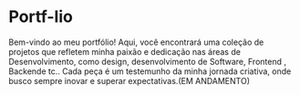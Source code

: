 # Portf-lio
Bem-vindo ao meu portfólio! Aqui, você encontrará uma coleção de projetos que refletem minha paixão e dedicação nas áreas de Desenvolvimento, como design, desenvolvimento de Software, Frontend , Backende tc.. Cada peça é um testemunho da minha jornada criativa, onde busco sempre inovar e superar expectativas.(EM ANDAMENTO)
